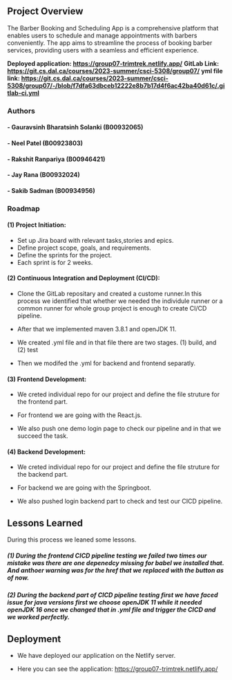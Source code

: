 ## Project Overview
The Barber Booking and Scheduling App is a comprehensive platform that enables users to schedule and manage appointments with barbers conveniently. The app aims to streamline the process of booking barber services, providing users with a seamless and efficient experience. 

**Deployed application: https://group07-trimtrek.netlify.app/** 
**GitLab Link: https://git.cs.dal.ca/courses/2023-summer/csci-5308/group07/** 
**yml file link: https://git.cs.dal.ca/courses/2023-summer/csci-5308/group07/-/blob/f7dfa63dbceb12222e8b7b17d4f6ac42ba40d61c/.gitlab-ci.yml**

### Authors

#### - Gauravsinh Bharatsinh Solanki (B00932065)
#### - Neel Patel (B00923803)
#### - Rakshit Ranpariya (B00946421)
#### - Jay Rana (B00932024)
#### - Sakib Sadman (B00934956)




### Roadmap

#### (1) Project Initiation:

- Set up Jira board with relevant tasks,stories and epics.
- Define project scope, goals, and requirements.
- Define the sprints for the project.
- Each sprint is for 2 weeks.

#### (2) Continuous Integration and Deployment (CI/CD):

- Clone the GitLab repositary and created a custome runner.In this process we identified that whether we needed the individule runner or a common runner for whole group project is enough to create CI/CD pipeline.

- After that we implemented maven 3.8.1 and openJDK 11.

- We created .yml file and in that file there are two stages. (1) build, and (2) test

- Then we modifed the .yml for backend and frontend separatly.

#### (3) Frontend Development:

- We creted individual repo for our project and define the file struture for the frontend part.

- For frontend we are going with the React.js.

- We also push one demo login page to check our pipeline and in that we succeed the task.

#### (4) Backend Development:

- We creted individual repo for our project and define the file struture for the backend part.

- For backend we are going with the Springboot.

- We also pushed login backend part to check and test our CICD pipeline.






## Lessons Learned
During this process we leaned some lessons.

##### (1) During the frontend CICD pipeline testing we failed two times our mistake was there are one depenedcy missing for babel we installed that. And anthoer warning was for the href that we replaced with the button as of now.


##### (2) During the backend part of CICD pipeline testing first we have faced issue for java versions first we choose openJDK 11 while it needed openJDK 16 once we changed that in .yml file and trigger the CICD and we worked perfectly.
## Deployment

- We have deployed our application on the Netlify server. 

- Here you can see the application: https://group07-trimtrek.netlify.app/

